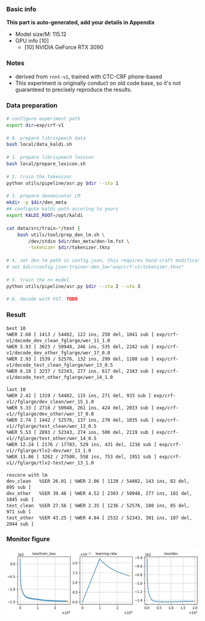 ### Basic info

**This part is auto-generated, add your details in Appendix**

* Model size/M: 115.12
* GPU info \[10\]
  * \[10\] NVIDIA GeForce RTX 3090

### Notes

- derived from `rnnt-v1`, trained with CTC-CRF phone-based
- This experiment is originally conduct on old code base, so it's not guaranteed to precisely reproduce the results.

### Data preparation

```bash
# configure experiment path
export dir=exp/crf-v1

# 0. prepare librispeech data
bash local/data_kaldi.sh

# 1. prepare librispeech lexicon
bash local/prepare_lexicon.sh

# 2. train the tokenizer
python utils/pipeline/asr.py $dir --sto 1

# 3. prepare denominator LM
mkdir -p $dir/den_meta
## configute kaldi path accoring to yours
export KALDI_ROOT=/opt/kaldi

cat data/src/train-*/text |
    bash utils/tool/prep_den_lm.sh \
        /dev/stdin $dir/den_meta/den-lm.fst \
        -tokenizer $dir/tokenizer.tknz

# 4. set den lm path in config.json, this requires hand-craft modification
# set $dir/config.json:trainer:den_lm="exp/crf-v1/tokenizer.tknz"

# 5. train the nn model
python utils/pipeline/asr.py $dir --sta 2 --sto 3

# 6. decode with FST, TODO
```


### Result
```
best 10
%WER 2.60 [ 1413 / 54402, 122 ins, 250 del, 1041 sub ] exp/crf-v1/decode_dev_clean_fglarge/wer_11_1.0
%WER 5.93 [ 3023 / 50948, 246 ins, 535 del, 2242 sub ] exp/crf-v1/decode_dev_other_fglarge/wer_17_0.0
%WER 2.93 [ 1539 / 52576, 132 ins, 299 del, 1108 sub ] exp/crf-v1/decode_test_clean_fglarge/wer_13_0.5
%WER 6.18 [ 3237 / 52343, 277 ins, 617 del, 2343 sub ] exp/crf-v1/decode_test_other_fglarge/wer_14_1.0

last 10
%WER 2.42 [ 1319 / 54402, 115 ins, 271 del, 933 sub ] exp/crf-v1//fglarge/dev_clean/wer_15_1.0
%WER 5.33 [ 2718 / 50948, 261 ins, 424 del, 2033 sub ] exp/crf-v1//fglarge/dev_other/wer_17_0.0
%WER 2.74 [ 1442 / 52576, 137 ins, 270 del, 1035 sub ] exp/crf-v1//fglarge/test_clean/wer_13_0.5
%WER 5.53 [ 2893 / 52343, 274 ins, 500 del, 2119 sub ] exp/crf-v1//fglarge/test_other/wer_14_0.5
%WER 12.24 [ 2176 / 17783, 529 ins, 431 del, 1216 sub ] exp/crf-v1//fglarge/tlv2-dev/wer_13_1.0
%WER 11.86 [ 3262 / 27500, 558 ins, 753 del, 1951 sub ] exp/crf-v1//fglarge/tlv2-test/wer_13_1.0

rescore with lm
dev_clean   %SER 26.01 | %WER 2.06 [ 1120 / 54402, 143 ins, 82 del, 895 sub ]
dev_other   %SER 39.46 | %WER 4.52 [ 2303 / 50948, 277 ins, 181 del, 1845 sub ]
test_clean  %SER 27.56 | %WER 2.35 [ 1236 / 52576, 180 ins, 85 del, 971 sub ]
test_other  %SER 43.25 | %WER 4.84 [ 2532 / 52343, 301 ins, 187 del, 2044 sub ]
```

### Monitor figure
![monitor](./monitor.jpg)

